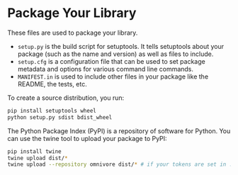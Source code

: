 # Package Your Library

These files are used to package your library.

- `setup.py` is the build script for setuptools. It tells setuptools about your package (such as the name and version) as well as files to include.
- `setup.cfg` is a configuration file that can be used to set package metadata and options for various command line commands.
- `MANIFEST.in` is used to include other files in your package like the README, the tests, etc.

To create a source distribution, you run:

```bash
pip install setuptools wheel
python setup.py sdist bdist_wheel
```

The Python Package Index (PyPI) is a repository of software for Python. You can use the twine tool to upload your package to PyPI:

```bash
pip install twine
twine upload dist/*
twine upload --repository omnivore dist/* # if your tokens are set in .pypirc
```
